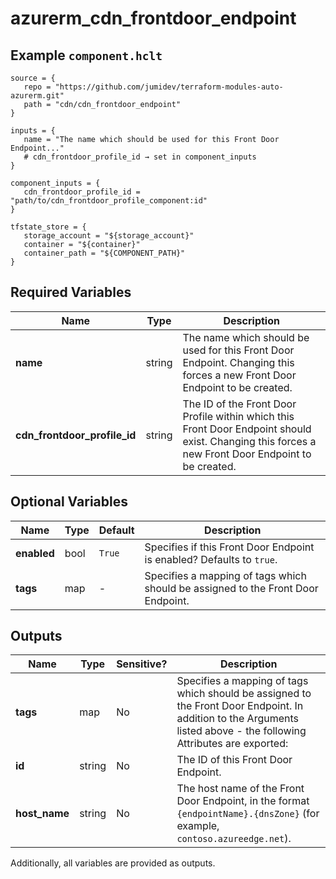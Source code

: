 # azurerm_cdn_frontdoor_endpoint



## Example `component.hclt`

```hcl
source = {
   repo = "https://github.com/jumidev/terraform-modules-auto-azurerm.git"   
   path = "cdn/cdn_frontdoor_endpoint"   
}

inputs = {
   name = "The name which should be used for this Front Door Endpoint..."   
   # cdn_frontdoor_profile_id → set in component_inputs
}

component_inputs = {
   cdn_frontdoor_profile_id = "path/to/cdn_frontdoor_profile_component:id"   
}

tfstate_store = {
   storage_account = "${storage_account}"   
   container = "${container}"   
   container_path = "${COMPONENT_PATH}"   
}

```

## Required Variables

| Name | Type |  Description |
| ---- | --------- |  ----------- |
| **name** | string |  The name which should be used for this Front Door Endpoint. Changing this forces a new Front Door Endpoint to be created. | 
| **cdn_frontdoor_profile_id** | string |  The ID of the Front Door Profile within which this Front Door Endpoint should exist. Changing this forces a new Front Door Endpoint to be created. | 

## Optional Variables

| Name | Type |  Default  |  Description |
| ---- | --------- |  ----------- | ----------- |
| **enabled** | bool |  `True`  |  Specifies if this Front Door Endpoint is enabled? Defaults to `true`. | 
| **tags** | map |  -  |  Specifies a mapping of tags which should be assigned to the Front Door Endpoint. | 



## Outputs

| Name | Type | Sensitive? | Description |
| ---- | ---- | --------- | --------- |
| **tags** | map | No  | Specifies a mapping of tags which should be assigned to the Front Door Endpoint. In addition to the Arguments listed above - the following Attributes are exported: | 
| **id** | string | No  | The ID of this Front Door Endpoint. | 
| **host_name** | string | No  | The host name of the Front Door Endpoint, in the format `{endpointName}.{dnsZone}` (for example, `contoso.azureedge.net`). | 

Additionally, all variables are provided as outputs.
